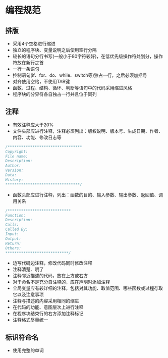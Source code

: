 # 编程规范

## 排版

* 采用4个空格进行缩进
* 独立的程序块、变量说明之后使用空行分隔
* 较长的语句分行书写(一般小于80字符较好)，在低优先级操作符处划分，操作符放在新行之首
* 一行一条语句
* 控制语句(if、for、do、while、switch等)独占一行，之后必须加括号
* 对齐使用空格，不使用TAB键
* 函数、过程、结构、循环、判断等语句中的代码采用缩进风格
* 程序块的分界符各自独占一行并且位于同列

## 注释

* 有效注释应大于20%
* 文件头部应进行注释，注释必须列出：版权说明、版本号、生成日期、作者、内容、功能、修改日志等

```c
/*********************************
Copyright:
File name:
Description:
Author:
Version:
Data:
History:
*********************************/
```

* 函数头部应进行注释，列出：函数的目的、输入参数、输出参数、返回值、调用关系

```c
/****************************
Function:
Description:
Calls:
Called By:
Input:
Output:
Return:
Others:
****************************/
```

* 边写代码边注释，修改代码同时修改注释
* 注释清楚、明了
* 注释邻近描述的代码，放在上方或右方
* 对于命名不是充分自注释的，应在声明时添加注释
* 全局变量应有较详细的注释，包括对其功能、取值范围、哪些函数或过程存取它以及注意事项
* 注释与描述的内容采用相同的缩进
* 在代码的功能、意图层次上进行注释
* 在程序块结束行的右方添加注释标记
* 注释格式尽量统一

## 标识符命名

* 使用完整的单词
